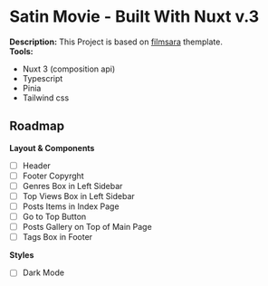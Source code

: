 # Satin Movie - Built With Nuxt v.3
<b>Description:</b> This Project is based on [filmsara](https://filmsara.info/) themplate.<br>
<b>Tools:</b>
- Nuxt 3 (composition api)
- Typescript
- Pinia
- Tailwind css


## Roadmap


<b>Layout & Components</b>

- [ ] Header
- [ ] Footer Copyrght
- [ ] Genres Box in Left Sidebar
- [ ] Top Views Box in Left Sidebar
- [ ] Posts Items in Index Page
- [ ] Go to Top Button 
- [ ] Posts Gallery on Top of Main Page
- [ ] Tags Box in Footer

<b>Styles</b>
- [ ] Dark Mode 

